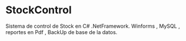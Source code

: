 # StockControl
Sistema de control de Stock  en C# .NetFramework.  Winforms , MySQL , reportes en Pdf , BackUp de base de la datos.
